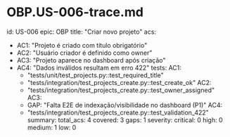 # OBP.US-006-trace.md
id: US-006
epic: OBP
title: "Criar novo projeto"
acs:
  - AC1: "Projeto é criado com título obrigatório"
  - AC2: "Usuário criador é definido como owner"
  - AC3: "Projeto aparece no dashboard após criação"
  - AC4: "Dados inválidos resultam em erro 422"
tests:
  AC1:
    - "tests/unit/test_projects.py::test_required_title"
    - "tests/integration/test_projects_create.py::test_create_ok"
  AC2:
    - "tests/integration/test_projects_create.py::test_owner_assigned"
  AC3:
    - GAP: "Falta E2E de indexação/visibilidade no dashboard (P1)"
  AC4:
    - "tests/integration/test_projects_create.py::test_validation_422"
summary:
  total_acs: 4
  covered: 3
  gaps: 1
  severity:
    critical: 0
    high: 0
    medium: 1
    low: 0
